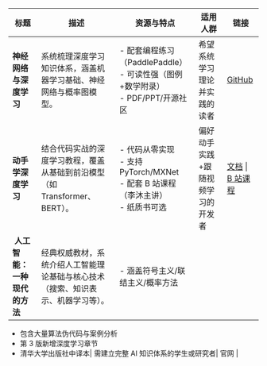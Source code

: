 | 标题                             | 描述                                                                             | 资源与特点                                                                            | 适用人群                          | 链接                                                                               |
| -------------------------------- | -------------------------------------------------------------------------------- | ------------------------------------------------------------------------------------- | --------------------------------- | ---------------------------------------------------------------------------------- |
| ​**神经网络与深度学习**​         | 系统梳理深度学习知识体系，涵盖机器学习基础、神经网络与概率图模型。               | - 配套编程练习（PaddlePaddle）<br>- 可读性强（图例+数学附录）<br>- PDF/PPT/开源社区   | 希望系统学习理论并实践的读者      | [GitHub](https://github.com/nndl/nndl.github.io)                                   |
| ​**动手学深度学习**​             | 结合代码实战的深度学习教程，覆盖从基础到前沿模型（如 Transformer、BERT）。       | - 代码从零实现<br>- 支持 PyTorch/MXNet<br>- 配套 B 站课程（李沐主讲）<br>- 纸质书可选 | 偏好动手实践+跟随视频学习的开发者 | [文档](https://zh-v2.d2l.ai/) \| [B 站课程](https://space.bilibili.com/1567748478) |
| ​**​ 人工智能：一种现代的方法**​ | 经典权威教材，系统介绍人工智能理论基础与核心技术（搜索、知识表示、机器学习等）。 | - 涵盖符号主义/联结主义/概率方法                                                      |

- 包含大量算法伪代码与案例分析
- 第 3 版新增深度学习章节
- 清华大学出版社中译本| 需建立完整 AI 知识体系的学生或研究者| 官网 |
